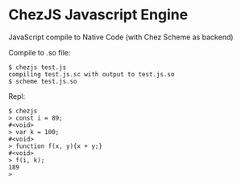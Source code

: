# ChezJS Javascript Engine
JavaScript compile to Native Code (with Chez Scheme as backend)

Compile to .so file:

```
$ chezjs test.js
compiling test.js.sc with output to test.js.so
$ scheme test.js.so
```

Repl:

```
$ chezjs
> const i = 89;
#<void>
> var k = 100;
#<void>
> function f(x, y){x + y;}
#<void>
> f(i, k);
189
> 
```
